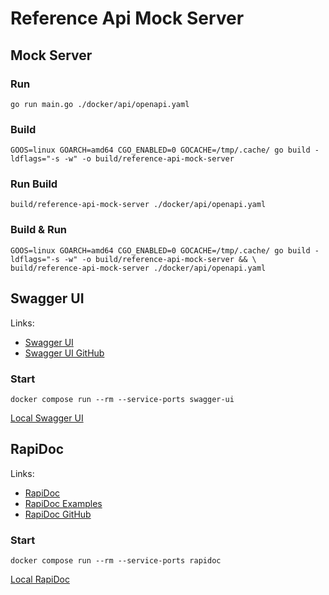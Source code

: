 # Reference Api Mock Server

## Mock Server

### Run
```shell
go run main.go ./docker/api/openapi.yaml
```

### Build
```shell
GOOS=linux GOARCH=amd64 CGO_ENABLED=0 GOCACHE=/tmp/.cache/ go build -ldflags="-s -w" -o build/reference-api-mock-server
```

### Run Build
```shell
build/reference-api-mock-server ./docker/api/openapi.yaml
```

### Build & Run
```shell
GOOS=linux GOARCH=amd64 CGO_ENABLED=0 GOCACHE=/tmp/.cache/ go build -ldflags="-s -w" -o build/reference-api-mock-server && \
build/reference-api-mock-server ./docker/api/openapi.yaml
```

## Swagger UI

Links:
* [Swagger UI](https://swagger.io/tools/swagger-ui/)
* [Swagger UI GitHub](https://github.com/swagger-api/swagger-ui)

### Start
```shell
docker compose run --rm --service-ports swagger-ui
```

[Local Swagger UI](http://127.0.0.1:8081/)

## RapiDoc

Links:
* [RapiDoc](https://rapidocweb.com/)  
* [RapiDoc Examples](https://rapidocweb.com/list.html)
* [RapiDoc GitHub](https://github.com/rapi-doc/RapiDoc)

### Start
```shell
docker compose run --rm --service-ports rapidoc
```

[Local RapiDoc](http://127.0.0.1:8082/)

